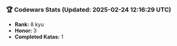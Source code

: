 ### 🏆 Codewars Stats (Updated: 2025-02-24 12:16:29 UTC)

- **Rank:** 8 kyu
- **Honor:** 3
- **Completed Katas:** 1
